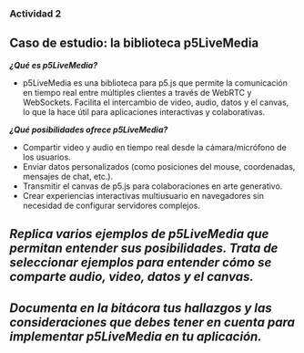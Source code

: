 ### Actividad 2

## Caso de estudio: la biblioteca p5LiveMedia

***¿Qué es p5LiveMedia?***
- p5LiveMedia es una biblioteca para p5.js que permite la comunicación en tiempo real entre múltiples clientes a través de WebRTC y WebSockets. Facilita el intercambio de video, audio, datos y el canvas, lo que la hace útil para aplicaciones interactivas y colaborativas.

***¿Qué posibilidades ofrece p5LiveMedia?***
- Compartir video y audio en tiempo real desde la cámara/micrófono de los usuarios.
- Enviar datos personalizados (como posiciones del mouse, coordenadas, mensajes de chat, etc.).
- Transmitir el canvas de p5.js para colaboraciones en arte generativo.
- Crear experiencias interactivas multiusuario en navegadores sin necesidad de configurar servidores complejos.

***Replica varios ejemplos de p5LiveMedia que permitan entender sus posibilidades. Trata de seleccionar ejemplos para entender cómo se comparte audio, video, datos y el canvas.***
- 

***Documenta en la bitácora tus hallazgos y las consideraciones que debes tener en cuenta para implementar p5LiveMedia en tu aplicación.***
- 


